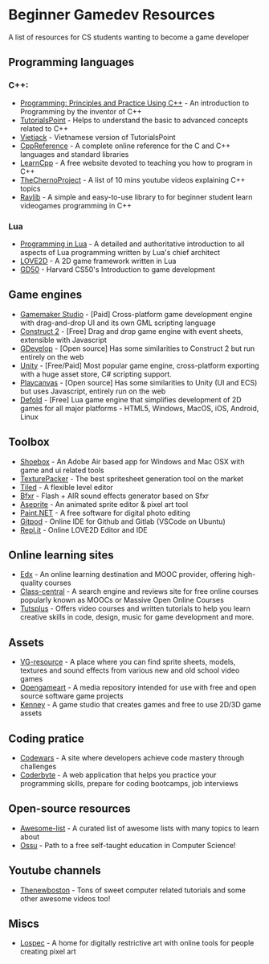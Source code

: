 # Beginner Gamedev Resources
A list of resources for CS students wanting to become a game developer
## Programming languages
### C++: 
* [Programming: Principles and Practice Using C++](http://www.stroustrup.com/Programming/) - An introduction to Programming by the inventor of C++
* [TutorialsPoint](https://www.tutorialspoint.com/cplusplus/) - Helps to understand the basic to advanced concepts related to C++
* [Vietjack](https://vietjack.com/cplusplus/) - Vietnamese version of TutorialsPoint
* [CppReference](https://en.cppreference.com/w/cpp) - A complete online reference for the C and C++ languages and standard libraries
* [LearnCpp](https://www.learncpp.com/) - A free website devoted to teaching you how to program in C++
* [TheChernoProject](https://www.youtube.com/playlist?list=PLlrATfBNZ98dudnM48yfGUldqGD0S4FFb) - A list of 10 mins youtube videos explaining C++ topics
* [Raylib](https://github.com/raysan5/raylib) - A simple and easy-to-use library to for beginner student learn videogames programming in C++

### Lua
* [Programming in Lua](https://www.lua.org/pil/) -  A detailed and authoritative introduction to all aspects of Lua programming written by Lua's chief architect
* [LOVE2D](https://love2d.org/) - A 2D game framework written in Lua
* [GD50](https://www.youtube.com/playlist?list=PLhQjrBD2T383Vx9-4vJYFsJbvZ_D17Qzh) - Harvard CS50's Introduction to game development

## Game engines
* [Gamemaker Studio](https://www.yoyogames.com/gamemaker) - [Paid] Cross-platform game development engine with drag-and-drop UI and its own GML scripting language
* [Construct 2](https://www.construct.net/en) - [Free] Drag and drop game engine with event sheets, extensible with Javascript
* [GDevelop](https://gdevelop-app.com/) - [Open source] Has some similarities to Construct 2 but run entirely on the web
* [Unity](https://unity.com/) - [Free/Paid] Most popular game engine, cross-platform exporting with a huge asset store, C# scripting support.
* [Playcanvas](https://playcanvas.com/) - [Open source] Has some similarities to Unity (UI and ECS) but uses Javascript, entirely run on the web
* [Defold](https://defold.com/) - [Free] Lua game engine that simplifies development of 2D games for all major platforms - HTML5, Windows, MacOS, iOS, Android, Linux 

## Toolbox
* [Shoebox](https://renderhjs.net/shoebox/) - An Adobe Air based app for Windows and Mac OSX with game and ui related tools
* [TexturePacker](https://www.codeandweb.com/texturepacker) - The best spritesheet generation tool on the market 
* [Tiled](https://www.mapeditor.org/
) - A flexible level editor
* [Bfxr](https://www.bfxr.net/) - Flash + AIR sound effects generator based on Sfxr
* [Aseprite](https://www.aseprite.org/) - An animated sprite editor & pixel art tool
* [Paint.NET](https://www.getpaint.net/) - A free software for digital photo editing
* [Gitpod](https://www.gitpod.io/) - Online IDE for Github and Gitlab (VSCode on Ubuntu)
* [Repl.it](https://repl.it/languages/love2d) - Online LOVE2D Editor and IDE

## Online learning sites
* [Edx](https://www.edx.org/) - An online learning destination and MOOC provider, offering high-quality courses
* [Class-central](https://www.class-central.com/) - A search engine and reviews site for free online courses popularly known as MOOCs or Massive Open Online Courses
* [Tutsplus](https://gamedevelopment.tutsplus.com/) - Offers video courses and written tutorials to help you learn creative skills in code, design, music for game development and more.

## Assets
* [VG-resource](https://www.vg-resource.com/) -  A place where you can find sprite sheets, models, textures and sound effects from various new and old school video games
* [Opengameart](https://opengameart.org/) - A media repository intended for use with free and open source software game projects
* [Kenney](https://kenney.nl/) - A game studio that creates games and free to use 2D/3D game assets

## Coding pratice
* [Codewars](https://www.codewars.com/) - A site where developers achieve code mastery through challenges 
* [Coderbyte](https://coderbyte.com/) -  A web application that helps you practice your programming skills, prepare for coding bootcamps, job interviews

## Open-source resources
* [Awesome-list](https://github.com/sindresorhus/awesome) - A curated list of awesome lists with many topics to learn about
* [Ossu](https://github.com/ossu/computer-science) - Path to a free self-taught education in Computer Science!

## Youtube channels
* [Thenewboston](https://www.youtube.com/user/thenewboston/) - Tons of sweet computer related tutorials and some other awesome videos too!

## Miscs
* [Lospec](https://lospec.com/) - A home for digitally restrictive art with online tools for people creating pixel art
